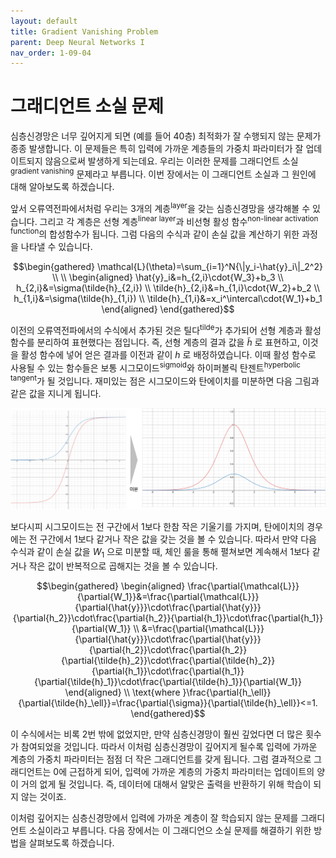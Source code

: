 ```yaml
---
layout: default
title: Gradient Vanishing Problem
parent: Deep Neural Networks I
nav_order: 1-09-04
---
```


# 그래디언트 소실 문제

심층신경망은 너무 깊어지게 되면 (예를 들어 40층) 최적화가 잘 수행되지 않는 문제가 종종 발생합니다.
이 문제들은 특히 입력에 가까운 계층들의 가중치 파라미터가 잘 업데이트되지 않음으로써 발생하게 되는데요.
우리는 이러한 문제를 그래디언트 소실<sup>gradient vanishing</sup> 문제라고 부릅니다.
이번 장에서는 이 그래디언트 소실과 그 원인에 대해 알아보도록 하겠습니다.

앞서 오류역전파에서처럼 우리는 3개의 계층<sup>layer</sup>을 갖는 심층신경망을 생각해볼 수 있습니다.
그리고 각 계층은 선형 계층<sup>linear layer</sup>과 비선형 활성 함수<sup>non-linear activation function</sup>의 합성함수가 됩니다.
그럼 다음의 수식과 같이 손실 값을 계산하기 위한 과정을 나타낼 수 있습니다.

$$\begin{gathered}
\mathcal{L}(\theta)=\sum_{i=1}^N{\|y_i-\hat{y}_i\|_2^2} \\
\\
\begin{aligned}
\hat{y}_i&=h_{2,i}\cdot{W_3}+b_3 \\
h_{2,i}&=\sigma(\tilde{h}_{2,i}) \\
\tilde{h}_{2,i}&=h_{1,i}\cdot{W_2}+b_2 \\
h_{1,i}&=\sigma(\tilde{h}_{1,i}) \\
\tilde{h}_{1,i}&=x_i^\intercal\cdot{W_1}+b_1
\end{aligned}
\end{gathered}$$

이전의 오류역전파에서의 수식에서 추가된 것은 틸다<sup>tilde</sup>가 추가되어 선형 계층과 활성 함수를 분리하여 표현했다는 점입니다.
즉, 선형 계층의 결과 값을 $\tilde{h}$ 로 표현하고, 이것을 활성 함수에 넣어 얻은 결과를 이전과 같이 $h$ 로 배정하였습니다.
이때 활성 함수로 사용될 수 있는 함수들은 보통 시그모이드<sup>sigmoid</sup>와 하이퍼볼릭 탄젠트<sup>hyperbolic tangent</sup>가 될 것입니다.
재미있는 점은 시그모이드와 탄에이치를 미분하면 다음 그림과 같은 값을 지니게 됩니다.

![](../../assets/images/1-09/04-act_and_deriv.png)

보다시피 시그모이드는 전 구간에서 1보다 한참 작은 기울기를 가지며, 탄에이치의 경우에는 전 구간에서 1보다 같거나 작은 값을 갖는 것을 볼 수 있습니다.
따라서 만약 다음 수식과 같이 손실 값을 $W_1$ 으로 미분할 때, 체인 룰을 통해 펼쳐보면 계속해서 1보다 같거나 작은 값이 반복적으로 곱해지는 것을 볼 수 있습니다.

$$\begin{gathered}
\begin{aligned}
\frac{\partial{\mathcal{L}}}{\partial{W_1}}&=\frac{\partial{\mathcal{L}}}{\partial{\hat{y}}}\cdot\frac{\partial{\hat{y}}}{\partial{h_2}}\cdot\frac{\partial{h_2}}{\partial{h_1}}\cdot\frac{\partial{h_1}}{\partial{W_1}} \\
&=\frac{\partial{\mathcal{L}}}{\partial{\hat{y}}}\cdot\frac{\partial{\hat{y}}}{\partial{h_2}}\cdot\frac{\partial{h_2}}{\partial{\tilde{h}_2}}\cdot\frac{\partial{\tilde{h}_2}}{\partial{h_1}}\cdot\frac{\partial{h_1}}{\partial{\tilde{h}_1}}\cdot\frac{\partial{\tilde{h}_1}}{\partial{W_1}}
\end{aligned} \\
\text{where }\frac{\partial{h_\ell}}{\partial{\tilde{h}_\ell}}=\frac{\partial{\sigma}}{\partial{\tilde{h}_\ell}}<=1.
\end{gathered}$$

이 수식에서는 비록 2번 밖에 없었지만, 만약 심층신경망이 훨씬 깊었다면 더 많은 횟수가 참여되었을 것입니다.
따라서 이처럼 심층신경망이 깊어지게 될수록 입력에 가까운 계층의 가중치 파라미터는 점점 더 작은 그래디언트를 갖게 됩니다.
그럼 결과적으로 그래디언트는 0에 근접하게 되어, 입력에 가까운 계층의 가중치 파라미터는 업데이트의 양이 거의 없게 될 것입니다.
즉, 데이터에 대해서 알맞은 출력을 반환하기 위해 학습이 되지 않는 것이죠.

이처럼 깊어지는 심층신경망에서 입력에 가까운 계층이 잘 학습되지 않는 문제를 그래디언트 소실이라고 부릅니다.
다음 장에서는 이 그래디언으 소실 문제를 해결하기 위한 방법을 살펴보도록 하겠습니다.
